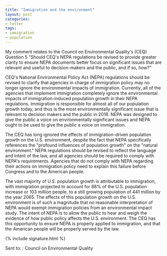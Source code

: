 ```yaml
---
title: "Immigration and the environment"
layout: post
categories:
- letter
tags:
- immigration
- population
---
```


My comment relates to the Council on Environmental Quality's (CEQ) Question 5 "Should CEQ's NEPA regulations be revised to provide greater clarity to ensure NEPA documents better focus on significant issues that are relevant and useful to decision-makers and the public, and if so, how?"

CEQ's National Environmental Policy Act (NEPA) regulations should be revised to clarify that agencies in charge of immigration policy may no longer ignore the environmental impacts of immigration. Currently, all of the agencies that implement immigration completely ignore the environmental impacts of immigration-induced population growth in their NEPA regulations. Immigration is responsible for almost all of our population growth today, and thus is the most environmentally significant issue that is relevant to decision makers and the public in 2018. NEPA was designed to give the public a voice on environmentally significant issues and NEPA ought to be used to give the public a voice on immigration.

The CEQ has long ignored the effects of immigration-driven population growth on the U.S. environment, despite the fact that NEPA specifically references the "profound influences of population growth" on the "natural environment." NEPA regulations should be revised to reflect the language and intent of the law, and all agencies should be required to comply with NEPA's requirements. Agencies that do not comply with NEPA regarding their actions on immigration policy need to explain this failure before Congress and to the American people.

The vast majority of U.S. population growth is attributable to immigration, with immigration projected to account for 88% of the U.S. population increase or 103 million people, to a still growing population of 441 million by the year 2065. The effects of this population growth on the U.S. environment is of such a magnitude that no reasonable interpretation of NEPA would exempt immigration policies from an environmental impact study. The intent of NEPA is to allow the public to hear and weigh the evidence of how public policy affects the U.S. environment. The CEQ has this opportunity to ensure NEPA is properly applied to immigration, and that the American people will be properly served by the law.

{% include signature.html %}

Sent to:
: Council on Environmental Quality
